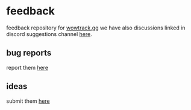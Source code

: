 # feedback
feedback repository for [wowtrack.gg](https://wowtrack.gg)
we have also discussions linked in discord suggestions channel [here](https://discord.com/channels/1044608885811597364/1070860703927382067).

## bug reports

report them [here](https://github.com/wowtrack/feedback/issues)

## ideas

submit them [here](https://github.com/wowtrack/feedback/discussions)
